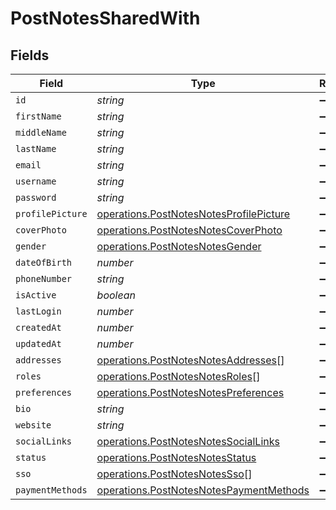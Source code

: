 # PostNotesSharedWith


## Fields

| Field                                                                                              | Type                                                                                               | Required                                                                                           | Description                                                                                        |
| -------------------------------------------------------------------------------------------------- | -------------------------------------------------------------------------------------------------- | -------------------------------------------------------------------------------------------------- | -------------------------------------------------------------------------------------------------- |
| `id`                                                                                               | *string*                                                                                           | :heavy_minus_sign:                                                                                 | N/A                                                                                                |
| `firstName`                                                                                        | *string*                                                                                           | :heavy_minus_sign:                                                                                 | N/A                                                                                                |
| `middleName`                                                                                       | *string*                                                                                           | :heavy_minus_sign:                                                                                 | N/A                                                                                                |
| `lastName`                                                                                         | *string*                                                                                           | :heavy_minus_sign:                                                                                 | N/A                                                                                                |
| `email`                                                                                            | *string*                                                                                           | :heavy_minus_sign:                                                                                 | N/A                                                                                                |
| `username`                                                                                         | *string*                                                                                           | :heavy_minus_sign:                                                                                 | N/A                                                                                                |
| `password`                                                                                         | *string*                                                                                           | :heavy_minus_sign:                                                                                 | N/A                                                                                                |
| `profilePicture`                                                                                   | [operations.PostNotesNotesProfilePicture](../../models/operations/postnotesnotesprofilepicture.md) | :heavy_minus_sign:                                                                                 | N/A                                                                                                |
| `coverPhoto`                                                                                       | [operations.PostNotesNotesCoverPhoto](../../models/operations/postnotesnotescoverphoto.md)         | :heavy_minus_sign:                                                                                 | N/A                                                                                                |
| `gender`                                                                                           | [operations.PostNotesNotesGender](../../models/operations/postnotesnotesgender.md)                 | :heavy_minus_sign:                                                                                 | N/A                                                                                                |
| `dateOfBirth`                                                                                      | *number*                                                                                           | :heavy_minus_sign:                                                                                 | N/A                                                                                                |
| `phoneNumber`                                                                                      | *string*                                                                                           | :heavy_minus_sign:                                                                                 | N/A                                                                                                |
| `isActive`                                                                                         | *boolean*                                                                                          | :heavy_minus_sign:                                                                                 | N/A                                                                                                |
| `lastLogin`                                                                                        | *number*                                                                                           | :heavy_minus_sign:                                                                                 | N/A                                                                                                |
| `createdAt`                                                                                        | *number*                                                                                           | :heavy_minus_sign:                                                                                 | N/A                                                                                                |
| `updatedAt`                                                                                        | *number*                                                                                           | :heavy_minus_sign:                                                                                 | N/A                                                                                                |
| `addresses`                                                                                        | [operations.PostNotesNotesAddresses](../../models/operations/postnotesnotesaddresses.md)[]         | :heavy_minus_sign:                                                                                 | N/A                                                                                                |
| `roles`                                                                                            | [operations.PostNotesNotesRoles](../../models/operations/postnotesnotesroles.md)[]                 | :heavy_minus_sign:                                                                                 | N/A                                                                                                |
| `preferences`                                                                                      | [operations.PostNotesNotesPreferences](../../models/operations/postnotesnotespreferences.md)       | :heavy_minus_sign:                                                                                 | N/A                                                                                                |
| `bio`                                                                                              | *string*                                                                                           | :heavy_minus_sign:                                                                                 | N/A                                                                                                |
| `website`                                                                                          | *string*                                                                                           | :heavy_minus_sign:                                                                                 | N/A                                                                                                |
| `socialLinks`                                                                                      | [operations.PostNotesNotesSocialLinks](../../models/operations/postnotesnotessociallinks.md)       | :heavy_minus_sign:                                                                                 | N/A                                                                                                |
| `status`                                                                                           | [operations.PostNotesNotesStatus](../../models/operations/postnotesnotesstatus.md)                 | :heavy_minus_sign:                                                                                 | N/A                                                                                                |
| `sso`                                                                                              | [operations.PostNotesNotesSso](../../models/operations/postnotesnotessso.md)[]                     | :heavy_minus_sign:                                                                                 | N/A                                                                                                |
| `paymentMethods`                                                                                   | [operations.PostNotesNotesPaymentMethods](../../models/operations/postnotesnotespaymentmethods.md) | :heavy_minus_sign:                                                                                 | N/A                                                                                                |